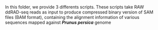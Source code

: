 In this folder, we provide 3 differents scripts. 
These scripts take RAW ddRAD-seq reads as input to produce compressed binary version of SAM files (BAM format), containing the alignment information of various sequences mapped against ***Prunus persica*** genome
